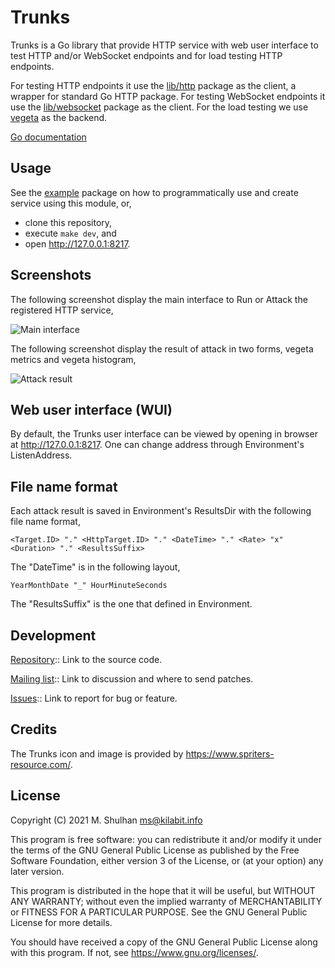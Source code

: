 # Trunks

Trunks is a Go library that provide HTTP service with web user interface
to test HTTP and/or WebSocket endpoints and for load testing HTTP endpoints.

For testing HTTP endpoints it use the
[lib/http](https://pkg.go.dev/github.com/shuLhan/share/lib/http)
package as the client, a wrapper for standard Go HTTP package.
For testing WebSocket endpoints it use the
[lib/websocket](https://pkg.go.dev/github.com/shuLhan/share/lib/websocket)
package as the client.
For the load testing we use
[vegeta](https://github.com/tsenart/vegeta)
as the backend.

[Go documentation](https://pkg.go.dev/git.sr.ht/~shulhan/trunks)

## Usage

See the
[example](https://git.sr.ht/~shulhan/trunks/tree/main/item/example/)
package on how to programmatically use and create service using this module,
or,

* clone this repository,
* execute `make dev`, and
* open <http://127.0.0.1:8217>.


## Screenshots

The following screenshot display the main interface to Run or Attack the
registered HTTP service,

![Main interface](https://git.sr.ht/~shulhan/trunks/blob/main/_screenshots/trunks_example.png "Main interface")

The following screenshot display the result of attack in two forms, vegeta
metrics and vegeta histogram,

![Attack result](https://git.sr.ht/~shulhan/trunks/blob/main/_screenshots/trunks_attack_result.png "Attack result")


## Web user interface (WUI)

By default, the Trunks user interface can be viewed by opening in browser at
<http://127.0.0.1:8217>.
One can change address through Environment's ListenAddress.


## File name format

Each attack result is saved in Environment's ResultsDir with the following
file name format,

```
<Target.ID> "." <HttpTarget.ID> "." <DateTime> "." <Rate> "x" <Duration> "." <ResultsSuffix>
```

The "DateTime" is in the following layout,

```
YearMonthDate "_" HourMinuteSeconds
```

The "ResultsSuffix" is the one that defined in Environment.


## Development

[Repository](https://git.sr.ht/~shulhan/trunks):: Link to the source code.

[Mailing list](https://lists.sr.ht/~shulhan/trunks):: Link to discussion and
where to send patches.

[Issues](https://todo.sr.ht/~shulhan/trunks):: Link to report for bug or
feature.


## Credits

The Trunks icon and image is provided by <https://www.spriters-resource.com/>.

## License

Copyright (C) 2021 M. Shulhan  <ms@kilabit.info>

This program is free software: you can redistribute it and/or modify it under
the terms of the GNU General Public License as published by the Free Software
Foundation, either version 3 of the License, or (at your option) any later
version.

This program is distributed in the hope that it will be useful, but WITHOUT
ANY WARRANTY; without even the implied warranty of MERCHANTABILITY or FITNESS
FOR A PARTICULAR PURPOSE.  See the GNU General Public License for more
details.

You should have received a copy of the GNU General Public License along with
this program.  If not, see <https://www.gnu.org/licenses/>.
